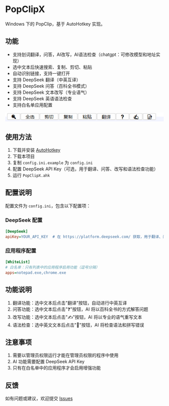 # PopClipX

Windows 下的 PopClip，基于 AutoHotkey 实现。

## 功能

- 支持划词翻译，问答，AI改写，AI语法检查（chatgpt：可修改模型和地址实现）
- 选中文本后快速搜索、复制、剪切、粘贴
- 自动识别链接，支持一键打开
- 支持 DeepSeek 翻译（中英互译）
- 支持 DeepSeek 问答（百科全书模式）
- 支持 DeepSeek 文本改写（专业语气）
- 支持 DeepSeek 英语语法检查
- 支持白名单应用配置

![PopClipX 截图](PopClipX.png)

## 使用方法

1. 下载并安装 [AutoHotkey](https://www.autohotkey.com/)
2. 下载本项目
3. 复制 `config.ini.example` 为 `config.ini`
4. 配置 DeepSeek API Key（可选，用于翻译、问答、改写和语法检查功能）
5. 运行 `PopClipX.ahk`

## 配置说明

配置文件为 `config.ini`，包含以下配置项：

### DeepSeek 配置

```ini
[DeepSeek]
apiKey=YOUR_API_KEY  # 在 https://platform.deepseek.com/ 获取，用于翻译、问答、改写和语法检查功能
```

### 应用程序配置

```ini
[WhiteList]
# 白名单：只有列表中的应用程序启用功能（逗号分隔）
apps=notepad.exe,chrome.exe
```

## 功能说明

1. 翻译功能：选中文本后点击"翻译"按钮，自动进行中英互译
2. 问答功能：选中文本后点击"❓"按钮，AI 将以百科全书的方式解答问题
3. 改写功能：选中文本后点击"✍"按钮，AI 将以专业的语气重写文本
4. 语法检查：选中英文文本后点击"📝"按钮，AI 将检查语法和拼写错误

## 注意事项

1. 需要以管理员权限运行才能在管理员权限的程序中使用
2. AI 功能需要配置 DeepSeek API Key
3. 只有在白名单中的应用程序才会启用增强功能

## 反馈

如有问题或建议，欢迎提交 [Issues](https://github.com/xinbs/PopClipX/issues)
